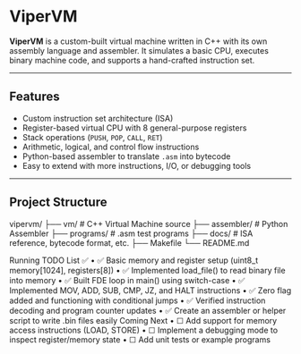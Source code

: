 # ViperVM

**ViperVM** is a custom-built virtual machine written in C++ with its own assembly language and assembler. It simulates a basic CPU, executes binary machine code, and supports a hand-crafted instruction set.

---

## Features

- Custom instruction set architecture (ISA)
- Register-based virtual CPU with 8 general-purpose registers
- Stack operations (`PUSH`, `POP`, `CALL`, `RET`)
- Arithmetic, logical, and control flow instructions
- Python-based assembler to translate `.asm` into bytecode
- Easy to extend with more instructions, I/O, or debugging tools

---

##  Project Structure
vipervm/
├── vm/           # C++ Virtual Machine source
├── assembler/    # Python Assembler
├── programs/     # .asm test programs
├── docs/         # ISA reference, bytecode format, etc.
├── Makefile
└── README.md

Running TODO List ✅
	•	✅ Basic memory and register setup (uint8_t memory[1024], registers[8])
	•	✅ Implemented load_file() to read binary file into memory
	•	✅ Built FDE loop in main() using switch-case
	•	✅ Implemented MOV, ADD, SUB, CMP, JZ, and HALT instructions
	•	✅ Zero flag added and functioning with conditional jumps
	•	✅ Verified instruction decoding and program counter updates
	•	✅ Create an assembler or helper script to write .bin files easily
Coming Next
	•	☐ Add support for memory access instructions (LOAD, STORE)
	•	☐ Implement a debugging mode to inspect register/memory state
	•	☐ Add unit tests or example programs